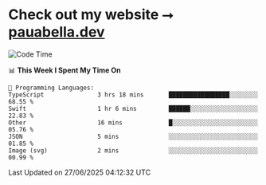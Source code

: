 # Check out my website ⭢ [pauabella.dev](https://pauabella.dev)

<!--START_SECTION:waka-->
![Code Time](http://img.shields.io/badge/Code%20Time-4%2C558%20hrs%2057%20mins-blue)

📊 **This Week I Spent My Time On** 

```text
💬 Programming Languages: 
TypeScript               3 hrs 18 mins       █████████████████░░░░░░░░   68.55 % 
Swift                    1 hr 6 mins         ██████░░░░░░░░░░░░░░░░░░░   22.83 % 
Other                    16 mins             █░░░░░░░░░░░░░░░░░░░░░░░░   05.76 % 
JSON                     5 mins              ░░░░░░░░░░░░░░░░░░░░░░░░░   01.85 % 
Image (svg)              2 mins              ░░░░░░░░░░░░░░░░░░░░░░░░░   00.99 % 
```


 Last Updated on 27/06/2025 04:12:32 UTC
<!--END_SECTION:waka-->
